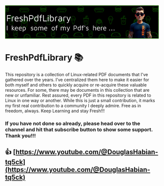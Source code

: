 ![Header](https://github.com/DouglasFreshHabian/FreshPdfLibrary/blob/main/Graphics/fresh-pdf-github-header-image.png)
# FreshPdfLibrary 📚
 This repository is a collection of Linux-related PDF documents that I've gathered over the years. I’ve centralized them here to make it easier for both myself and others to quickly acquire or re-acquire these valuable resources. For some, there may be documents in this collection that are new or unfamiliar. Rest assured, every PDF in this repository is related to Linux in one way or another. While this is just a small contribution, it marks my first real contribution to a community I deeply admire. Free as in freedom, always. Keep Learning and stay Fresh!!!




















### If you have not done so already, please head over to the channel and hit that subscribe button to show some support. Thank you!!!


## 👍 [https://www.youtube.com/@DouglasHabian-tq5ck](https://www.youtube.com/@DouglasHabian-tq5ck)

<!-- dfresh@tutanota.com Fresh Forensics, LLC 2025 -->



